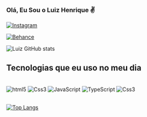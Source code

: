 ### Olá, Eu Sou o Luiz Henrique ✌️

[![Instagram](https://img.shields.io/badge/Instagram-E4405F?style=for-the-badge&logo=instagram&logoColor=white)](https://www.instagram.com/luizhpcaldas/)

[![Behance](https://img.shields.io/badge/-Behance-blue?style=for-the-badge&logo=behance&logoColor=white)](https://behance.net/luizhpcaldas)

![Luiz GitHub stats](https://github-readme-stats.vercel.app/api?username=LuizHpCaldas&show_icons=true&theme=dracula)

## Tecnologias que eu uso no meu dia
<div style="display: inline_block"> <br>
<img align="center" alt="html5" src="https://img.shields.io/badge/HTML5-E34F26?style=for-the-badge&logo=html5&logoColor=white" />
<img align="center" alt="Css3" src="https://img.shields.io/badge/CSS3-1572B6?style=for-the-badge&logo=css3&logoColor=white" />
<img align="center" alt="JavaScript" src="https://img.shields.io/badge/JavaScript-323330?style=for-the-badge&logo=javascript&logoColor=F7DF1E" />
<img align="center" alt="TypeScript" src="https://img.shields.io/badge/TypeScript-007ACC?style=for-the-badge&logo=typescript&logoColor=white" />
<img align="center" alt="Css3" src="https://img.shields.io/badge/React-20232A?style=for-the-badge&logo=react&logoColor=61DAFB" />
<i class="devicon-java-plain-wordmark" src="https://cdn.jsdelivr.net/gh/devicons/devicon@latest/icons/java/java-original.svg"></i>
          

  
</div> <br>

[![Top Langs](https://github-readme-stats.vercel.app/api/top-langs/?username=LuizHpCaldas)](https://github.com/anuraghazra/github-readme-stats)
